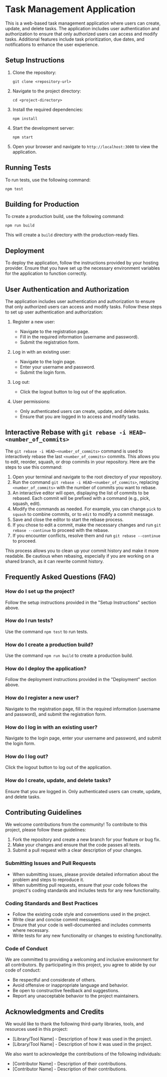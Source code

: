 # Task Management Application

This is a web-based task management application where users can create, update, and delete tasks. The application includes user authentication and authorization to ensure that only authorized users can access and modify tasks. Additional features include task prioritization, due dates, and notifications to enhance the user experience.

## Setup Instructions

1. Clone the repository:
   ```
   git clone <repository-url>
   ```

2. Navigate to the project directory:
   ```
   cd <project-directory>
   ```

3. Install the required dependencies:
   ```
   npm install
   ```

4. Start the development server:
   ```
   npm start
   ```

5. Open your browser and navigate to `http://localhost:3000` to view the application.

## Running Tests

To run tests, use the following command:
```
npm test
```

## Building for Production

To create a production build, use the following command:
```
npm run build
```

This will create a `build` directory with the production-ready files.

## Deployment

To deploy the application, follow the instructions provided by your hosting provider. Ensure that you have set up the necessary environment variables for the application to function correctly.

## User Authentication and Authorization

The application includes user authentication and authorization to ensure that only authorized users can access and modify tasks. Follow these steps to set up user authentication and authorization:

1. Register a new user:
   - Navigate to the registration page.
   - Fill in the required information (username and password).
   - Submit the registration form.

2. Log in with an existing user:
   - Navigate to the login page.
   - Enter your username and password.
   - Submit the login form.

3. Log out:
   - Click the logout button to log out of the application.

4. User permissions:
   - Only authenticated users can create, update, and delete tasks.
   - Ensure that you are logged in to access and modify tasks.

## Interactive Rebase with `git rebase -i HEAD~<number_of_commits>`

The `git rebase -i HEAD~<number_of_commits>` command is used to interactively rebase the last `<number_of_commits>` commits. This allows you to edit, reorder, squash, or drop commits in your repository. Here are the steps to use this command:

1. Open your terminal and navigate to the root directory of your repository.
2. Run the command `git rebase -i HEAD~<number_of_commits>`, replacing `<number_of_commits>` with the number of commits you want to rebase.
3. An interactive editor will open, displaying the list of commits to be rebased. Each commit will be prefixed with a command (e.g., pick, squash, edit).
4. Modify the commands as needed. For example, you can change `pick` to `squash` to combine commits, or to `edit` to modify a commit message.
5. Save and close the editor to start the rebase process.
6. If you chose to edit a commit, make the necessary changes and run `git rebase --continue` to proceed with the rebase.
7. If you encounter conflicts, resolve them and run `git rebase --continue` to proceed.

This process allows you to clean up your commit history and make it more readable. Be cautious when rebasing, especially if you are working on a shared branch, as it can rewrite commit history.

## Frequently Asked Questions (FAQ)

### How do I set up the project?

Follow the setup instructions provided in the "Setup Instructions" section above.

### How do I run tests?

Use the command `npm test` to run tests.

### How do I create a production build?

Use the command `npm run build` to create a production build.

### How do I deploy the application?

Follow the deployment instructions provided in the "Deployment" section above.

### How do I register a new user?

Navigate to the registration page, fill in the required information (username and password), and submit the registration form.

### How do I log in with an existing user?

Navigate to the login page, enter your username and password, and submit the login form.

### How do I log out?

Click the logout button to log out of the application.

### How do I create, update, and delete tasks?

Ensure that you are logged in. Only authenticated users can create, update, and delete tasks.

## Contributing Guidelines

We welcome contributions from the community! To contribute to this project, please follow these guidelines:

1. Fork the repository and create a new branch for your feature or bug fix.
2. Make your changes and ensure that the code passes all tests.
3. Submit a pull request with a clear description of your changes.

### Submitting Issues and Pull Requests

* When submitting issues, please provide detailed information about the problem and steps to reproduce it.
* When submitting pull requests, ensure that your code follows the project's coding standards and includes tests for any new functionality.

### Coding Standards and Best Practices

* Follow the existing code style and conventions used in the project.
* Write clear and concise commit messages.
* Ensure that your code is well-documented and includes comments where necessary.
* Write tests for any new functionality or changes to existing functionality.

### Code of Conduct

We are committed to providing a welcoming and inclusive environment for all contributors. By participating in this project, you agree to abide by our code of conduct:

* Be respectful and considerate of others.
* Avoid offensive or inappropriate language and behavior.
* Be open to constructive feedback and suggestions.
* Report any unacceptable behavior to the project maintainers.

## Acknowledgments and Credits

We would like to thank the following third-party libraries, tools, and resources used in this project:

* [Library/Tool Name] - Description of how it was used in the project.
* [Library/Tool Name] - Description of how it was used in the project.

We also want to acknowledge the contributions of the following individuals:

* [Contributor Name] - Description of their contributions.
* [Contributor Name] - Description of their contributions.

